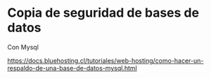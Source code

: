 # Copia de seguridad de bases de datos

Con Mysql

https://docs.bluehosting.cl/tutoriales/web-hosting/como-hacer-un-respaldo-de-una-base-de-datos-mysql.html

